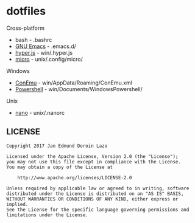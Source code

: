 # dotfiles

Cross-platform
- bash - .bashrc
- [GNU Emacs][emacs-site] - .emacs.d/
- [hyper.js][hyper-github] - win/.hyper.js
- [micro][micro-github] - unix/.config/micro/

Windows
- [ConEmu][conemu-github] - win/AppData/Roaming/ConEmu.xml
- [Powershell][powershell-github] - win/Documents/WindowsPowershell/

Unix
- [nano][nano-site] - unix/.nanorc

## LICENSE

```
Copyright 2017 Jan Edmund Doroin Lazo

Licensed under the Apache License, Version 2.0 (the "License");
you may not use this file except in compliance with the License.
You may obtain a copy of the License at

    http://www.apache.org/licenses/LICENSE-2.0

Unless required by applicable law or agreed to in writing, software
distributed under the License is distributed on an "AS IS" BASIS,
WITHOUT WARRANTIES OR CONDITIONS OF ANY KIND, either express or implied.
See the License for the specific language governing permissions and
limitations under the License.
```

[nano-site]: https://www.nano-editor.org/
[micro-github]: https://github.com/zyedidia/micro
[conemu-github]: https://github.com/Maximus5/ConEmu
[emacs-site]: https://www.gnu.org/software/emacs/
[powershell-github]:  https://github.com/PowerShell/PowerShell
[hyper-github]: https://github.com/zeit/hyper
